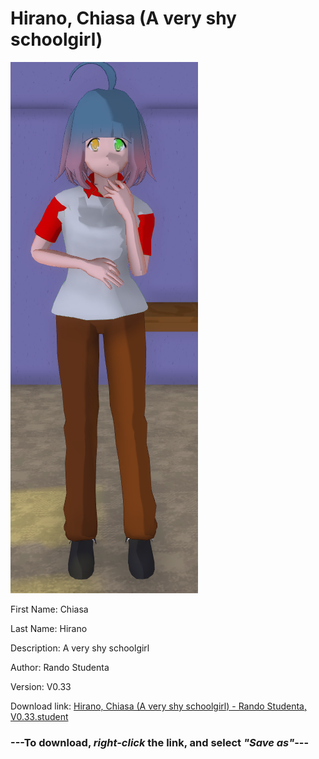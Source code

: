 # Hirano, Chiasa (A very shy schoolgirl)

<img src = "https://raw.githubusercontent.com/Arbiter1223/Daigaku-Gurashi-Custom-Students/master/Students/Files/Hirano%2C%20Chiasa%20(A%20very%20shy%20schoolgirl).png">

First Name: Chiasa

Last Name: Hirano

Description: A very shy schoolgirl

Author: Rando Studenta

Version: V0.33

Download link: <a href="https://raw.githubusercontent.com/Arbiter1223/Daigaku-Gurashi-Custom-Students/master/Students/Files/Hirano%2C%20Chiasa%20(A%20very%20shy%20schoolgirl)%20-%20Rando%20Studenta%2C%20V0.33.student">Hirano, Chiasa (A very shy schoolgirl) - Rando Studenta, V0.33.student</a>

### ---**To download, _right-click_ the link, and select _"Save as"_**---
